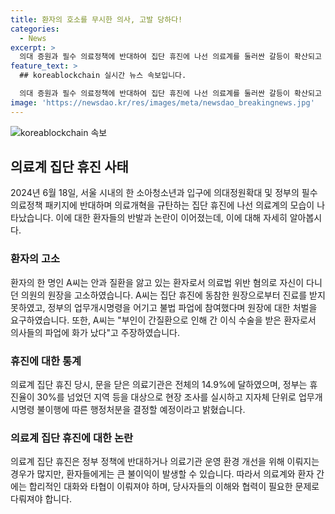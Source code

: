 ```yaml
---
title: 환자의 호소를 무시한 의사, 고발 당하다!
categories:
  - News
excerpt: >
  의대 증원과 필수 의료정책에 반대하여 집단 휴진에 나선 의료계를 둘러싼 갈등이 확산되고 있습니다. 환자들은 진료를 받지 못한 불편함을 호소하며 원장을 고소하는 등 사태의 심각성이 고조되고 있습니다. 특히, 간 이식 수술을 받은 환자인 A씨의 경우 의료진의 행동에 분노하고 있습니다. 이에 대한 정부의 대응이 주목받을 전망이며, 집단 휴진에 따른 행정처분이 예고되고 있습니다. (150자)
feature_text: >
  ## koreablockchain 실시간 뉴스 속보입니다.

  의대 증원과 필수 의료정책에 반대하여 집단 휴진에 나선 의료계를 둘러싼 갈등이 확산되고 있습니다. 환자들은 진료를 받지 못한 불편함을 호소하며 원장을 고소하는 등 사태의 심각성이 고조되고 있습니다. 특히, 간 이식 수술을 받은 환자인 A씨의 경우 의료진의 행동에 분노하고 있습니다. 이에 대한 정부의 대응이 주목받을 전망이며, 집단 휴진에 따른 행정처분이 예고되고 있습니다. (150자)
image: 'https://newsdao.kr/res/images/meta/newsdao_breakingnews.jpg'
---
```


<p><img src="https://newsdao.kr/res/images/meta/newsdao_breakingnews.jpg" alt="koreablockchain 속보" /></p>

<h2 data-ke-size="size26">의료계 집단 휴진 사태</h2>

<p data-ke-size="size16">2024년 6월 18일, 서울 시내의 한 소아청소년과 입구에 의대정원확대 및 정부의 필수의료정책 패키지에 반대하며 의료개혁을 규탄하는 집단 휴진에 나선 의료계의 모습이 나타났습니다. 이에 대한 환자들의 반발과 논란이 이어졌는데, 이에 대해 자세히 알아봅시다.</p>

<h3>환자의 고소</h3>

<p data-ke-size="size16">환자의 한 명인 A씨는 안과 질환을 앓고 있는 환자로서 의료법 위반 혐의로 자신이 다니던 의원의 원장을 고소하였습니다. A씨는 집단 휴진에 동참한 원장으로부터 진료를 받지 못하였고, 정부의 업무개시명령을 어기고 불법 파업에 참여했다며 원장에 대한 처벌을 요구하였습니다. 또한, A씨는 "부인이 간질환으로 인해 간 이식 수술을 받은 환자로서 의사들의 파업에 화가 났다"고 주장하였습니다.</p>

<h3>휴진에 대한 통계</h3>

<p data-ke-size="size16">의료계 집단 휴진 당시, 문을 닫은 의료기관은 전체의 14.9%에 달하였으며, 정부는 휴진율이 30%를 넘었던 지역 등을 대상으로 현장 조사를 실시하고 지자체 단위로 업무개시명령 불이행에 따른 행정처분을 결정할 예정이라고 밝혔습니다.</p>

<h3>의료계 집단 휴진에 대한 논란</h3>

<p data-ke-size="size16">의료계 집단 휴진은 정부 정책에 반대하거나 의료기관 운영 환경 개선을 위해 이뤄지는 경우가 많지만, 환자들에게는 큰 불이익이 발생할 수 있습니다. 따라서 의료계와 환자 간에는 합리적인 대화와 타협이 이뤄져야 하며, 당사자들의 이해와 협력이 필요한 문제로 다뤄져야 합니다.</p>

